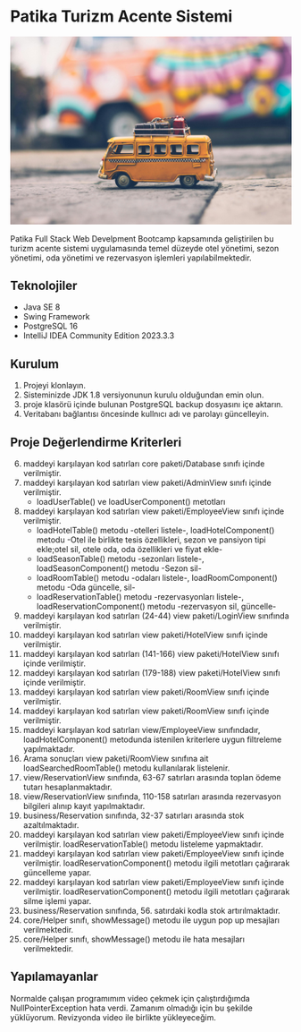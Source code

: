 # Patika Turizm Acente Sistemi

![Vacation](pexels-nubikini-vacation.JPG)

Patika Full Stack Web Develpment Bootcamp kapsamında geliştirilen bu turizm acente sistemi uygulamasında temel düzeyde otel yönetimi, sezon yönetimi, oda yönetimi ve rezervasyon işlemleri yapılabilmektedir.

## Teknolojiler
* Java SE 8
* Swing Framework
* PostgreSQL 16
* IntelliJ IDEA Community Edition 2023.3.3 

## Kurulum

1. Projeyi klonlayın.
2. Sisteminizde JDK 1.8 versiyonunun kurulu olduğundan emin olun.
3. proje klasörü içinde bulunan PostgreSQL backup dosyasını içe aktarın.
4. Veritabanı bağlantısı öncesinde kullnıcı adı ve parolayı güncelleyin.

## Proje Değerlendirme Kriterleri  
6. maddeyi karşılayan kod satırları core paketi/Database sınıfı içinde verilmiştir.
7. maddeyi karşılayan kod satırları view paketi/AdminView sınıfı içinde verilmiştir.
   * loadUserTable() ve loadUserComponent() metotları
8. maddeyi karşılayan kod satırları view paketi/EmployeeView sınıfı içinde verilmiştir.
   * loadHotelTable() metodu -otelleri listele-, loadHotelComponent() metodu -Otel ile birlikte tesis özellikleri, sezon ve pansiyon tipi ekle;otel sil, otele oda, oda özellikleri ve fiyat ekle-
   * loadSeasonTable() metodu -sezonları listele-, loadSeasonComponent() metodu -Sezon sil-
   * loadRoomTable() metodu -odaları listele-, loadRoomComponent() metodu -Oda güncelle, sil-
   * loadReservationTable() metodu -rezervasyonları listele-, loadReservationComponent() metodu -rezervasyon sil, güncelle-
9. maddeyi karşılayan kod satırları (24-44) view paketi/LoginView sınıfında verilmiştir.  
10. maddeyi karşılayan kod satırları view paketi/HotelView sınıfı içinde verilmiştir.
11. maddeyi karşılayan kod satırları (141-166) view paketi/HotelView sınıfı içinde verilmiştir.
12. maddeyi karşılayan kod satırları (179-188) view paketi/HotelView sınıfı içinde verilmiştir.
13. maddeyi karşılayan kod satırları view paketi/RoomView sınıfı içinde verilmiştir.
14. maddeyi karşılayan kod satırları view paketi/RoomView sınıfı içinde verilmiştir.
15. maddeyi karşılayan kod satırları view/EmployeeView sınıfındadır, loadHotelComponent() metodunda istenilen kriterlere uygun filtreleme yapılmaktadır.
16. Arama sonuçları view paketi/RoomView sınıfına ait loadSearchedRoomTable() metodu kullanılarak listelenir.
17. view/ReservationView sınıfında, 63-67  satırları arasında toplan ödeme tutarı hesaplanmaktadır.
18. view/ReservationView sınıfında, 110-158 satırları arasında rezervasyon bilgileri alınıp kayıt yapılmaktadır.
19. business/Reservation sınıfında, 32-37 satırları arasında stok azaltılmaktadır.
20. maddeyi karşılayan kod satırları view paketi/EmployeeView sınıfı içinde verilmiştir. loadReservationTable() metodu listeleme yapmaktadır.
21. maddeyi karşılayan kod satırları view paketi/EmployeeView sınıfı içinde verilmiştir. loadReservationComponent() metodu ilgili metotları çağırarak güncelleme yapar.
22. maddeyi karşılayan kod satırları view paketi/EmployeeView sınıfı içinde verilmiştir. loadReservationComponent() metodu ilgili metotları çağırarak silme işlemi yapar.
23. business/Reservation sınıfında, 56. satırdaki kodla stok artırılmaktadır.
24. core/Helper sınıfı, showMessage() metodu ile uygun pop up mesajları verilmektedir.
25. core/Helper sınıfı, showMessage() metodu ile hata mesajları verilmektedir.

## Yapılamayanlar

Normalde çalışan programımım video çekmek için çalıştırdığımda NullPointerException hata verdi. Zamanım olmadığı için bu şekilde yüklüyorum.
Revizyonda video ile birlikte yükleyeceğim.
